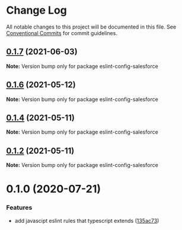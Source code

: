 # Change Log

All notable changes to this project will be documented in this file.
See [Conventional Commits](https://conventionalcommits.org) for commit guidelines.

## [0.1.7](https://github.com/forcedotcom/sfdx-dev-packages/compare/eslint-config-salesforce@0.1.6...eslint-config-salesforce@0.1.7) (2021-06-03)

**Note:** Version bump only for package eslint-config-salesforce





## [0.1.6](https://github.com/forcedotcom/sfdx-dev-packages/compare/eslint-config-salesforce@0.1.4...eslint-config-salesforce@0.1.6) (2021-05-12)

**Note:** Version bump only for package eslint-config-salesforce





## [0.1.4](https://github.com/forcedotcom/sfdx-dev-packages/compare/eslint-config-salesforce@0.1.2...eslint-config-salesforce@0.1.4) (2021-05-11)

**Note:** Version bump only for package eslint-config-salesforce





## [0.1.2](https://github.com/forcedotcom/sfdx-dev-packages/compare/eslint-config-salesforce@0.1.0...eslint-config-salesforce@0.1.2) (2021-05-11)

**Note:** Version bump only for package eslint-config-salesforce





# 0.1.0 (2020-07-21)


### Features

* add javascipt eslint rules that typescript extends ([135ac73](https://github.com/forcedotcom/sfdx-dev-packages/commit/135ac73b8c513d8950ac69373349361d9f600a8c))

